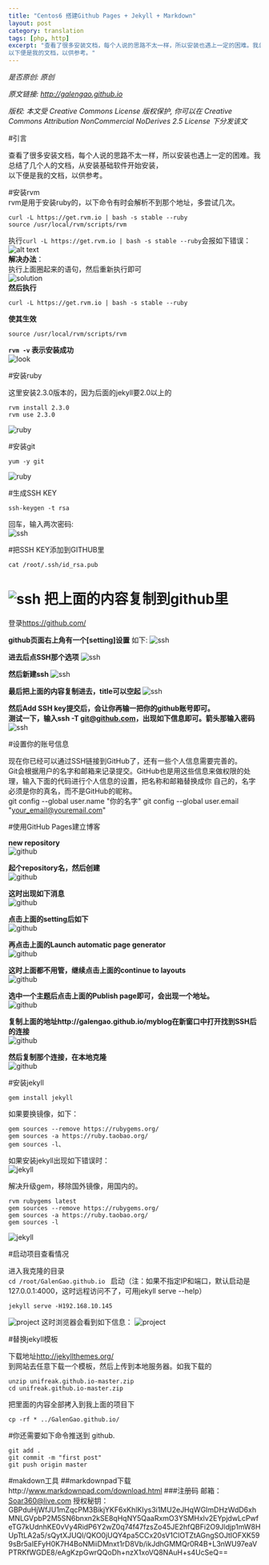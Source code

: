 ```yaml
---
title: "Centos6 搭建Github Pages + Jekyll + Markdown"
layout: post
category: translation
tags: [php, http]
excerpt: "查看了很多安装文档，每个人说的思路不太一样，所以安装也遇上一定的困难。我总结了几个人的文档，从安装基础软件开始安装，  
以下便是我的文档，以供参考。"
---
```

_是否原创: 原创_

_原文链接: <http://galengao.github.io>_

_版权: 本文受 Creative Commons License 版权保护, 你可以在 Creative Commons Attribution NonCommercial NoDerives 2.5 License 下分发该文_

#引言

查看了很多安装文档，每个人说的思路不太一样，所以安装也遇上一定的困难。我总结了几个人的文档，从安装基础软件开始安装，  
以下便是我的文档，以供参考。 
 
#安装rvm  
rvm是用于安装ruby的，以下命令有时会解析不到那个地址，多尝试几次。 
 
	curl -L https://get.rvm.io | bash -s stable --ruby
	source /usr/local/rvm/scripts/rvm

执行`curl -L https://get.rvm.io | bash -s stable --ruby`会报如下错误：  
![alt text](../images/rvm1.png)  
**解决办法**：  
执行上面圈起来的语句，然后重新执行即可  
![solution](../images/rvm2.png)  
**然后执行** 

	curl -L https://get.rvm.io | bash -s stable --ruby

**使其生效**

	source /usr/local/rvm/scripts/rvm

**`rvm -v` 表示安装成功**  
![look](../images/rvm3.png) 

#安装ruby

这里安装2.3.0版本的，因为后面的jekyll要2.0以上的  

	rvm install 2.3.0
	rvm use 2.3.0

![ruby](../images/ruby1.png) 

#安装git

	yum -y git

![ruby](../images/git1.png)

#生成SSH KEY

	ssh-keygen -t rsa

回车，输入两次密码:  
![ssh](../images/ssh1.png)

#把SSH KEY添加到GITHUB里

	cat /root/.ssh/id_rsa.pub

![ssh](../images/ssh2.png)
把上面的内容复制到github里
=======================  
登录<https://github.com/> 
 
**github页面右上角有一个[setting]设置** 如下:
![ssh](../images/ssh3.png)

**进去后点SSH那个选项**
![ssh](../images/ssh4.png)

**然后新建ssh**
![ssh](../images/ssh5.png)

**最后把上面的内容复制进去，title可以空起**
![ssh](../images/ssh6.png)

**然后Add SSH key提交后，会让你再输一把你的github账号即可。  
测试一下，输入ssh -T git@github.com，出现如下信息即可。箭头那输入密码**
![ssh](../images/ssh7.png)

#设置你的账号信息

现在你已经可以通过SSH链接到GitHub了，还有一些个人信息需要完善的。  
Git会根据用户的名字和邮箱来记录提交。GitHub也是用这些信息来做权限的处理，输入下面的代码进行个人信息的设置，把名称和邮箱替换成你
自己的，名字必须是你的真名，而不是GitHub的昵称。  
    git config --global user.name "你的名字"
    git config --global user.email "your_email@youremail.com"


#使用GitHub Pages建立博客

**new repository**    
![github](../images/github1.png)

**起个repository名，然后创建**  
![github](../images/github2.png)

**这时出现如下消息**  
![github](../images/github3.png)

**点击上面的setting后如下**  
![github](../images/github4.png)

**再点击上面的Launch automatic page generator**  
![github](../images/github6.png)

**这时上面都不用管，继续点击上面的continue to layouts**  
![github](../images/github5.png)

**选中一个主题后点击上面的Publish page即可，会出现一个地址。**  
![github](../images/github7.png)

**复制上面的地址http://galengao.github.io/myblog在新窗口中打开找到SSH后的连接**  
![github](../images/github8.png)

**然后复制那个连接，在本地克隆**  
![github](../images/github9.png)

#安装jekyll

	gem install jekyll

如果要换镜像，如下：  

	gem sources --remove https://rubygems.org/
	gem sources -a https://ruby.taobao.org/
	gem sources -l、

如果安装jekyll出现如下错误时：    
![jekyll](../images/jekyll1.png)

解决升级gem，移除国外镜像，用国内的。  

	rvm rubygems latest
	gem sources --remove https://rubygems.org/
	gem sources -a https://ruby.taobao.org/
	gem sources -l

![jekyll](../images/jekyll2.png)

#启动项目查看情况

进入我克隆的目录  
`cd /root/GalenGao.github.io ` 
启动（注：如果不指定IP和端口，默认启动是127.0.0.1:4000，这时远程访问不了，可用jekyll serve --help） 

	jekyll serve -H192.168.10.145

![project](../images/project1.png)
这时浏览器会看到如下信息：
![project](../images/project2.png)

#替换jekyll模板

下载地址<http://jekyllthemes.org/>  
到网站去任意下载一个模板，然后上传到本地服务器。如我下载的  

	unzip unifreak.github.io-master.zip 
	cd unifreak.github.io-master.zip

把里面的内容全部拷入到我上面的项目下  

	cp -rf * ../GalenGao.github.io/

#你还需要如下命令推送到 github.

	git add .
	git commit -m "first post"
	git push origin master

#makdown工具
##markdownpad下载http://www.markdownpad.com/download.html
###注册码
邮箱：
Soar360@live.com
授权秘钥：
GBPduHjWfJU1mZqcPM3BikjYKF6xKhlKIys3i1MU2eJHqWGImDHzWdD6xhMNLGVpbP2M5SN6bnxn2kSE8qHqNY5QaaRxmO3YSMHxlv2EYpjdwLcPwfeTG7kUdnhKE0vVy4RidP6Y2wZ0q74f47fzsZo45JE2hfQBFi2O9Jldjp1mW8HUpTtLA2a5/sQytXJUQl/QKO0jUQY4pa5CCx20sV1ClOTZtAGngSOJtIOFXK599sBr5aIEFyH0K7H4BoNMiiDMnxt1rD8Vb/ikJdhGMMQr0R4B+L3nWU97eaVPTRKfWGDE8/eAgKzpGwrQQoDh+nzX1xoVQ8NAuH+s4UcSeQ==